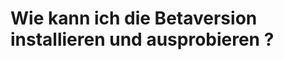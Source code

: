 # Wie kann ich die Betaversion installieren und ausprobieren ?

[.source]: https://www.linux-tips-and-tricks.de/en/raspibackupcategorye/595-how-can-i-install-and-test-the-beta-version
[.source]: https://www.linux-tips-and-tricks.de/de/raspibackupcategoried/594-wie-kann-ich-die-betaversion-installieren-und-ausprobieren
